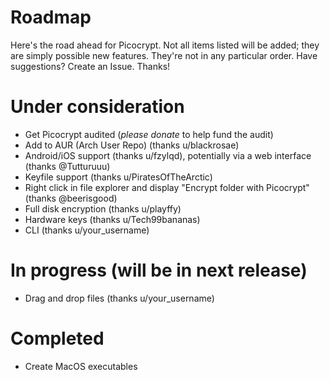 # Roadmap
Here's the road ahead for Picocrypt. Not all items listed will be added; they are simply possible new features. They're not in any particular order. Have suggestions? Create an Issue. Thanks!

# Under consideration
<ul>
	<li>Get Picocrypt audited (<i>please donate</i> to help fund the audit)</li>
	<li>Add to AUR (Arch User Repo) (thanks u/blackrosae)</li>
	<li>Android/iOS support (thanks u/fzylqd), potentially via a web interface (thanks @Tutturuuu)</li>
	<li>Keyfile support (thanks u/PiratesOfTheArctic)</li>
	<li>Right click in file explorer and display "Encrypt folder with Picocrypt" (thanks @beerisgood)</li>
	<li>Full disk encryption (thanks u/playffy)</li>
	<li>Hardware keys (thanks u/Tech99bananas)</li>
	<li>CLI (thanks u/your_username)</li>
</ul>

# In progress (will be in next release)
<ul>
	<li>Drag and drop files (thanks u/your_username)</li>
</ul>

# Completed
<ul>
	<li>Create MacOS executables</li>
</ul>
